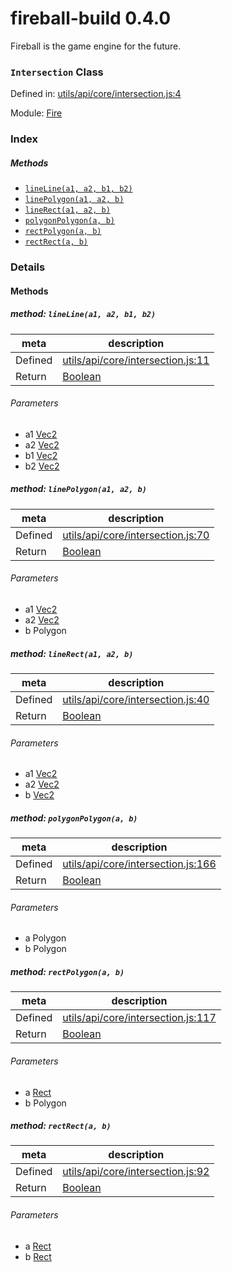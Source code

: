 
# fireball-build 0.4.0

Fireball is the game engine for the future.

### `Intersection` Class


Defined in: [utils/api/core/intersection.js:4](../files/utils/api/core/intersection.js.js)

Module: [Fire](../modules/Fire.md)




 

### Index



##### Methods

  - [`lineLine(a1, a2, b1, b2)`](#method-linelinea1-a2-b1-b2)
  - [`linePolygon(a1, a2, b)`](#method-linepolygona1-a2-b)
  - [`lineRect(a1, a2, b)`](#method-linerecta1-a2-b)
  - [`polygonPolygon(a, b)`](#method-polygonpolygona-b)
  - [`rectPolygon(a, b)`](#method-rectpolygona-b)
  - [`rectRect(a, b)`](#method-rectrecta-b)





### Details




<!-- Method Block -->
#### Methods


##### method: `lineLine(a1, a2, b1, b2)`



| meta | description |
|------|-------------|
| Defined | [utils/api/core/intersection.js:11](../files/utils_api_core_intersection.js.md#l11) |
| Return 		 | <a href="https://developer.mozilla.org/en/JavaScript/Reference/Global_Objects/Boolean" class="crosslink external" target="_blank">Boolean</a> 

###### Parameters
- a1 <a href="../classes/Vec2.html" class="crosslink">Vec2</a>  
- a2 <a href="../classes/Vec2.html" class="crosslink">Vec2</a>  
- b1 <a href="../classes/Vec2.html" class="crosslink">Vec2</a>  
- b2 <a href="../classes/Vec2.html" class="crosslink">Vec2</a>  


##### method: `linePolygon(a1, a2, b)`



| meta | description |
|------|-------------|
| Defined | [utils/api/core/intersection.js:70](../files/utils_api_core_intersection.js.md#l70) |
| Return 		 | <a href="https://developer.mozilla.org/en/JavaScript/Reference/Global_Objects/Boolean" class="crosslink external" target="_blank">Boolean</a> 

###### Parameters
- a1 <a href="../classes/Vec2.html" class="crosslink">Vec2</a>  
- a2 <a href="../classes/Vec2.html" class="crosslink">Vec2</a>  
- b Polygon  


##### method: `lineRect(a1, a2, b)`



| meta | description |
|------|-------------|
| Defined | [utils/api/core/intersection.js:40](../files/utils_api_core_intersection.js.md#l40) |
| Return 		 | <a href="https://developer.mozilla.org/en/JavaScript/Reference/Global_Objects/Boolean" class="crosslink external" target="_blank">Boolean</a> 

###### Parameters
- a1 <a href="../classes/Vec2.html" class="crosslink">Vec2</a>  
- a2 <a href="../classes/Vec2.html" class="crosslink">Vec2</a>  
- b <a href="../classes/Vec2.html" class="crosslink">Vec2</a>  


##### method: `polygonPolygon(a, b)`



| meta | description |
|------|-------------|
| Defined | [utils/api/core/intersection.js:166](../files/utils_api_core_intersection.js.md#l166) |
| Return 		 | <a href="https://developer.mozilla.org/en/JavaScript/Reference/Global_Objects/Boolean" class="crosslink external" target="_blank">Boolean</a> 

###### Parameters
- a Polygon  
- b Polygon  


##### method: `rectPolygon(a, b)`



| meta | description |
|------|-------------|
| Defined | [utils/api/core/intersection.js:117](../files/utils_api_core_intersection.js.md#l117) |
| Return 		 | <a href="https://developer.mozilla.org/en/JavaScript/Reference/Global_Objects/Boolean" class="crosslink external" target="_blank">Boolean</a> 

###### Parameters
- a <a href="../classes/Rect.html" class="crosslink">Rect</a>  
- b Polygon  


##### method: `rectRect(a, b)`



| meta | description |
|------|-------------|
| Defined | [utils/api/core/intersection.js:92](../files/utils_api_core_intersection.js.md#l92) |
| Return 		 | <a href="https://developer.mozilla.org/en/JavaScript/Reference/Global_Objects/Boolean" class="crosslink external" target="_blank">Boolean</a> 

###### Parameters
- a <a href="../classes/Rect.html" class="crosslink">Rect</a>  
- b <a href="../classes/Rect.html" class="crosslink">Rect</a>  



